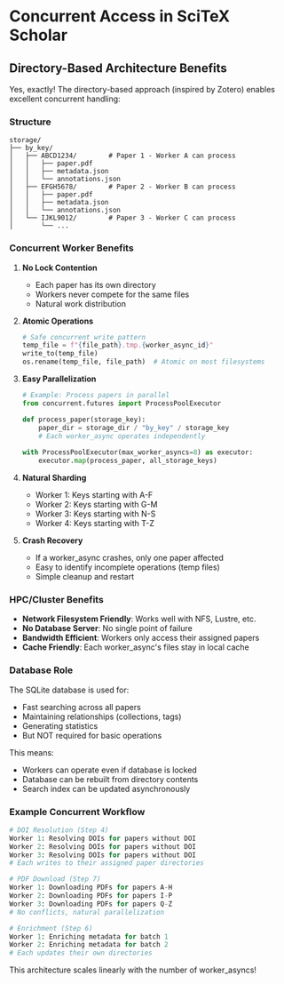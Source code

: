 # Concurrent Access in SciTeX Scholar

## Directory-Based Architecture Benefits

Yes, exactly! The directory-based approach (inspired by Zotero) enables excellent concurrent handling:

### Structure
```
storage/
├── by_key/
│   ├── ABCD1234/        # Paper 1 - Worker A can process
│   │   ├── paper.pdf
│   │   ├── metadata.json
│   │   └── annotations.json
│   ├── EFGH5678/        # Paper 2 - Worker B can process  
│   │   ├── paper.pdf
│   │   ├── metadata.json
│   │   └── annotations.json
│   └── IJKL9012/        # Paper 3 - Worker C can process
│       └── ...
```

### Concurrent Worker Benefits

1. **No Lock Contention**
   - Each paper has its own directory
   - Workers never compete for the same files
   - Natural work distribution

2. **Atomic Operations**
   ```python
   # Safe concurrent write pattern
   temp_file = f"{file_path}.tmp.{worker_async_id}"
   write_to(temp_file)
   os.rename(temp_file, file_path)  # Atomic on most filesystems
   ```

3. **Easy Parallelization**
   ```python
   # Example: Process papers in parallel
   from concurrent.futures import ProcessPoolExecutor
   
   def process_paper(storage_key):
       paper_dir = storage_dir / "by_key" / storage_key
       # Each worker_async operates independently
       
   with ProcessPoolExecutor(max_worker_asyncs=8) as executor:
       executor.map(process_paper, all_storage_keys)
   ```

4. **Natural Sharding**
   - Worker 1: Keys starting with A-F
   - Worker 2: Keys starting with G-M
   - Worker 3: Keys starting with N-S
   - Worker 4: Keys starting with T-Z

5. **Crash Recovery**
   - If a worker_async crashes, only one paper affected
   - Easy to identify incomplete operations (temp files)
   - Simple cleanup and restart

### HPC/Cluster Benefits

- **Network Filesystem Friendly**: Works well with NFS, Lustre, etc.
- **No Database Server**: No single point of failure
- **Bandwidth Efficient**: Workers only access their assigned papers
- **Cache Friendly**: Each worker_async's files stay in local cache

### Database Role

The SQLite database is used for:
- Fast searching across all papers
- Maintaining relationships (collections, tags)
- Generating statistics
- But NOT required for basic operations

This means:
- Workers can operate even if database is locked
- Database can be rebuilt from directory contents
- Search index can be updated asynchronously

### Example Concurrent Workflow

```python
# DOI Resolution (Step 4)
Worker 1: Resolving DOIs for papers without DOI
Worker 2: Resolving DOIs for papers without DOI  
Worker 3: Resolving DOIs for papers without DOI
# Each writes to their assigned paper directories

# PDF Download (Step 7)
Worker 1: Downloading PDFs for papers A-H
Worker 2: Downloading PDFs for papers I-P
Worker 3: Downloading PDFs for papers Q-Z
# No conflicts, natural parallelization

# Enrichment (Step 6)
Worker 1: Enriching metadata for batch 1
Worker 2: Enriching metadata for batch 2
# Each updates their own directories
```

This architecture scales linearly with the number of worker_asyncs!